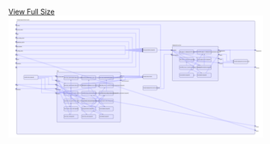 [View Full Size](https://raw.githubusercontent.com/mingfang/terraform-k8s-modules/master/modules/openwhisk/invoker/diagram.svg?sanitize=true)<img src="diagram.svg"/>

